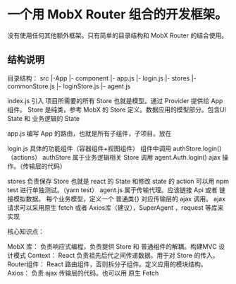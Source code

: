 # 一个用  MobX Router 组合的开发框架。

没有使用任何其他额外框架。只有简单的目录结构和 MobX Router 的结合使用。

## 结构说明

目录结构：
src
    |-App
          |- component
              |- app.js
              |- login.js
          |- stores
              |- commonStore.js
              |- loginStore.js
    |- agent.js


index.js         引入 项目所需要的所有 Store 也就是模型。通过 Provider 提供给 App 组件。
                        Store 是纯类，参考 MobX 的 Store 定义。数据应用的模型部分。包含UI State
                        和 业务逻辑的 State

app.js            编写 App 的路由，也就是所有子组件，子项目。放在

login.js          具体的功能组件（容器组件+视图组件）
                        组件中调用 authStore.login()  （actions） 
                        authStore 属于业务逻辑相关 Store
                        调用 agent.Auth.login()   ajax 操作。（传输层的代码）

stores            负责保存 Store 也就是 react 的 State 和修改 state 的 action
                  可以用 npm test 进行单独测试。（yarn test）
agent.js          属于传输代理。应该链接 Api 或者 链接模拟数据。
                        每个业务模型，定义一个 普通类{} 对应传输层的 ajax 调用。
                         ajax 请求可以采用原生 fetch 或者 Axios库（建议），SuperAgent ，request 等库来实现

核心知识点：

MobX 库：     负责响应式编程，负责提供 Store 和 普通组件的解耦。构建MVC 设计模式
Context：     React 负责祖先后代之间传递数据。用于对 Store 的传入。
Router组件： React 路由组件，否则拆分子组件。定义应用的模块结构。
Axios：           负责 ajax 传输层的代码。也可以用 原生 Fetch
